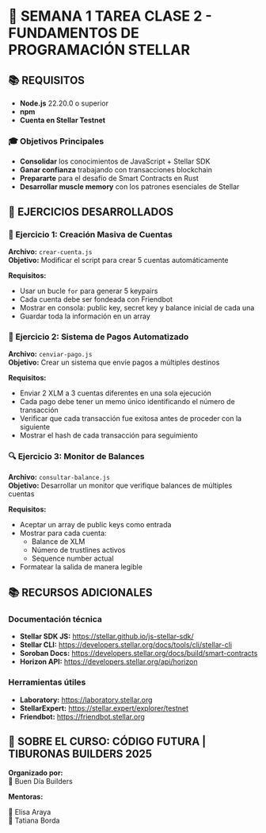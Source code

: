 # 📝 SEMANA 1 TAREA CLASE 2 - FUNDAMENTOS DE PROGRAMACIÓN STELLAR

## 📚 REQUISITOS

- **Node.js** 22.20.0 o superior 
- **npm** 
- **Cuenta en Stellar Testnet** 

### 🎓 Objetivos Principales
- **Consolidar** los conocimientos de JavaScript + Stellar SDK
- **Ganar confianza** trabajando con transacciones blockchain
- **Prepararte** para el desafío de Smart Contracts en Rust
- **Desarrollar muscle memory** con los patrones esenciales de Stellar

## 📂 EJERCICIOS DESARROLLADOS

### 🚀 Ejercicio 1: Creación Masiva de Cuentas
**Archivo:** `crear-cuenta.js`  
**Objetivo:** Modificar el script para crear 5 cuentas automáticamente

**Requisitos:**
- Usar un bucle `for` para generar 5 keypairs
- Cada cuenta debe ser fondeada con Friendbot
- Mostrar en consola: public key, secret key y balance inicial de cada una
- Guardar toda la información en un array

### 🚀 Ejercicio 2: Sistema de Pagos Automatizado
**Archivo:** `cenviar-pago.js`  
**Objetivo:** Crear un sistema que envíe pagos a múltiples destinos

**Requisitos:**
- Enviar 2 XLM a 3 cuentas diferentes en una sola ejecución
- Cada pago debe tener un memo único identificando el número de transacción
- Verificar que cada transacción fue exitosa antes de proceder con la siguiente
- Mostrar el hash de cada transacción para seguimiento

### 🔍 Ejercicio 3: Monitor de Balances
**Archivo:** `consultar-balance.js`  
**Objetivo:** Desarrollar un monitor que verifique balances de múltiples cuentas

**Requisitos:**
- Aceptar un array de public keys como entrada
- Mostrar para cada cuenta:
  - Balance de XLM
  - Número de trustlines activos
  - Sequence number actual
- Formatear la salida de manera legible

## 📚 RECURSOS ADICIONALES

### Documentación técnica

- **Stellar SDK JS:** https://stellar.github.io/js-stellar-sdk/
- **Stellar CLI:** https://developers.stellar.org/docs/tools/cli/stellar-cli
- **Soroban Docs:** https://developers.stellar.org/docs/build/smart-contracts
- **Horizon API:** https://developers.stellar.org/api/horizon

### Herramientas útiles

- **Laboratory:** https://laboratory.stellar.org
- **StellarExpert:** https://stellar.expert/explorer/testnet
- **Friendbot:** https://friendbot.stellar.org


## 🦈 SOBRE EL CURSO: CÓDIGO FUTURA | TIBURONAS BUILDERS 2025

**Organizado por:**  
💙 Buen Día Builders 

**Mentoras:**

🌟 Elisa Araya  
🌟 Tatiana Borda